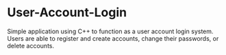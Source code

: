 # User-Account-Login

Simple application using C++ to function as a user account login system. Users are able to register and create accounts, change their passwords, or delete accounts.
